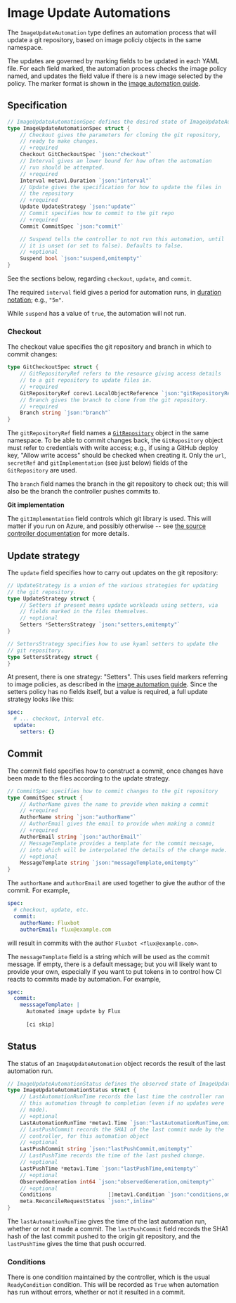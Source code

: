 <!-- -*- fill-column: 100 -*- -->
# Image Update Automations

The `ImageUpdateAutomation` type defines an automation process that will update a git repository,
based on image policiy objects in the same namespace.

The updates are governed by marking fields to be updated in each YAML file. For each field marked,
the automation process checks the image policy named, and updates the field value if there is a new
image selected by the policy. The marker format is shown in the [image automation
guide][image-auto-guide].

## Specification

```go
// ImageUpdateAutomationSpec defines the desired state of ImageUpdateAutomation
type ImageUpdateAutomationSpec struct {
	// Checkout gives the parameters for cloning the git repository,
	// ready to make changes.
	// +required
	Checkout GitCheckoutSpec `json:"checkout"`
	// Interval gives an lower bound for how often the automation
	// run should be attempted.
	// +required
	Interval metav1.Duration `json:"interval"`
	// Update gives the specification for how to update the files in
	// the repository
	// +required
	Update UpdateStrategy `json:"update"`
	// Commit specifies how to commit to the git repo
	// +required
	Commit CommitSpec `json:"commit"`

	// Suspend tells the controller to not run this automation, until
	// it is unset (or set to false). Defaults to false.
	// +optional
	Suspend bool `json:"suspend,omitempty"`
}
```

See the sections below, regarding `checkout`, `update`, and `commit`.

The required `interval` field gives a period for automation runs, in [duration notation][durations];
e.g., `"5m"`.

While `suspend` has a value of `true`, the automation will not run.

### Checkout

The checkout value specifies the git repository and branch in which to commit changes:

```go
type GitCheckoutSpec struct {
	// GitRepositoryRef refers to the resource giving access details
	// to a git repository to update files in.
	// +required
	GitRepositoryRef corev1.LocalObjectReference `json:"gitRepositoryRef"`
	// Branch gives the branch to clone from the git repository.
	// +required
	Branch string `json:"branch"`
}
```

The `gitRepositoryRef` field names a [`GitRepository`][git-repo-ref] object in the same
namespace. To be able to commit changes back, the `GitRepository` object must refer to credentials
with write access; e.g., if using a GitHub deploy key, "Allow write access" should be checked when
creating it. Only the `url`, `secretRef` and `gitImplementation` (see just below) fields of the
`GitRepository` are used.

The `branch` field names the branch in the git repository to check out; this will also be the branch
the controller pushes commits to.

**Git implementation**

The `gitImplementation` field controls which git library is used. This will matter if you run on
Azure, and possibly otherwise -- see [the source controller documentation][source-docs] for more
details.

## Update strategy

The `update` field specifies how to carry out updates on the git repository:

```go
// UpdateStrategy is a union of the various strategies for updating
// the git repository.
type UpdateStrategy struct {
	// Setters if present means update workloads using setters, via
	// fields marked in the files themselves.
	// +optional
	Setters *SettersStrategy `json:"setters,omitempty"`
}

// SettersStrategy specifies how to use kyaml setters to update the
// git repository.
type SettersStrategy struct {
}
```

At present, there is one strategy: "Setters". This uses field markers referring to image policies,
as described in the [image automation guide][image-auto-guide]. Since the setters policy has no
fields itself, but a value is required, a full update strategy looks like this:

```yaml
spec:
  # ... checkout, interval etc.
  update:
    setters: {}
```

## Commit

The commit field specifies how to construct a commit, once changes have been made to the files
according to the update strategy.

```go
// CommitSpec specifies how to commit changes to the git repository
type CommitSpec struct {
	// AuthorName gives the name to provide when making a commit
	// +required
	AuthorName string `json:"authorName"`
	// AuthorEmail gives the email to provide when making a commit
	// +required
	AuthorEmail string `json:"authorEmail"`
	// MessageTemplate provides a template for the commit message,
	// into which will be interpolated the details of the change made.
	// +optional
	MessageTemplate string `json:"messageTemplate,omitempty"`
}
```

The `authorName` and `authorEmail` are used together to give the author of the commit. For example,

```yaml
spec:
  # checkout, update, etc.
  commit:
    authorName: Fluxbot
    authorEmail: flux@example.com
```

will result in commits with the author `Fluxbot <flux@example.com>`.

The `messageTemplate` field is a string which will be used as the commit message. If empty, there is
a default message; but you will likely want to provide your own, especially if you want to put
tokens in to control how CI reacts to commits made by automation. For example,

```yaml
spec:
  commit:
    messsageTemplate: |
      Automated image update by Flux
      
      [ci skip]
```

## Status

The status of an `ImageUpdateAutomation` object records the result of the last automation run.

```go
// ImageUpdateAutomationStatus defines the observed state of ImageUpdateAutomation
type ImageUpdateAutomationStatus struct {
	// LastAutomationRunTime records the last time the controller ran
	// this automation through to completion (even if no updates were
	// made).
	// +optional
	LastAutomationRunTime *metav1.Time `json:"lastAutomationRunTime,omitempty"`
	// LastPushCommit records the SHA1 of the last commit made by the
	// controller, for this automation object
	// +optional
	LastPushCommit string `json:"lastPushCommit,omitempty"`
	// LastPushTime records the time of the last pushed change.
	// +optional
	LastPushTime *metav1.Time `json:"lastPushTime,omitempty"`
	// +optional
	ObservedGeneration int64 `json:"observedGeneration,omitempty"`
	// +optional
	Conditions                  []metav1.Condition `json:"conditions,omitempty"`
	meta.ReconcileRequestStatus `json:",inline"`
}
```

The `lastAutomationRunTime` gives the time of the last automation run, whether or not it made a
commit. The `lastPushCommit` field records the SHA1 hash of the last commit pushed to the origin git
repository, and the `lastPushTime` gives the time that push occurred.

### Conditions

There is one condition maintained by the controller, which is the usual `ReadyCondition`
condition. This will be recorded as `True` when automation has run without errors, whether or not it
resulted in a commit.

[image-auto-guide]: https://toolkit.fluxcd.io/guides/image-update/#configure-image-update-for-custom-resources
[git-repo-ref]: https://toolkit.fluxcd.io/components/source/gitrepositories/
[durations]: https://godoc.org/time#ParseDuration
[source-docs]: https://toolkit.fluxcd.io/components/source/gitrepositories/#git-implementation
